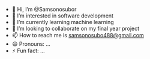 - 👋 Hi, I’m @Samsonosubor
- 👀 I’m interested in software development 
- 🌱 I’m currently learning machine learning 
- 💞️ I’m looking to collaborate on my final year project 
- 📫 How to reach me  is samsonosubo488@gmail.com
- 😄 Pronouns: ...
- ⚡ Fun fact: ...

<!---
Samsonosubor/Samsonosubor is a ✨ special ✨ repository because its `README.md` (this file) appears on your GitHub profile.
You can click the Preview link to take a look at your changes.
--->
